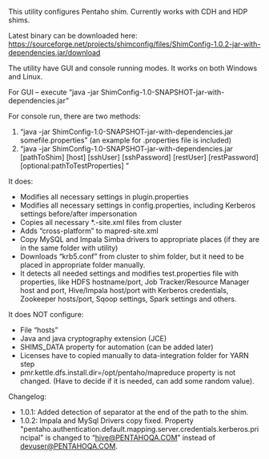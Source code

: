 This utility configures Pentaho shim. Currently works with CDH and HDP shims.

Latest binary can be downloaded here: https://sourceforge.net/projects/shimconfig/files/ShimConfig-1.0.2-jar-with-dependencies.jar/download


The utility have GUI and console running modes. It works on both Windows and Linux.

For GUI – execute “java -jar ShimConfig-1.0-SNAPSHOT-jar-with-dependencies.jar”

For console run, there are two methods:
1. “java -jar ShimConfig-1.0-SNAPSHOT-jar-with-dependencies.jar somefile.properties” (an example for .properties file is included)
2. “java -jar ShimConfig-1.0-SNAPSHOT-jar-with-dependencies.jar [pathToShim] [host] [sshUser] [sshPassword] [restUser] [restPassword] [optional:pathToTestProperties] ”

It does:
-   Modifies all necessary settings in plugin.properties
-	Modifies all necessary settings in config.properties, including Kerberos settings before/after impersonation 
-	Copies all necessary *.-site.xml files from cluster
-	Adds “cross-platform” to mapred-site.xml
-	Copy MySQL and Impala Simba drivers to appropriate places (if they are in the same folder with utility)
-	Downloads “krb5.conf” from cluster to shim folder, but it need to be placed in appropriate folder manually.
-	It detects all needed settings and modifies test.properties file with properties, like HDFS hostname/port, Job Tracker/Resource Manager host and port, Hive/Impala host/port with Kerberos credentials, Zookeeper hosts/port, Sqoop settings, Spark settings and others.

It does NOT configure:
-	File “hosts”
-	Java and java cryptography extension (JCE) 
-	SHIMS_DATA property for automation (can be added later)
-	Licenses have to copied manually to data-integration folder for YARN step
-	pmr.kettle.dfs.install.dir=/opt/pentaho/mapreduce property is not changed. (Have to decide if it is needed, can add some random value).


Changelog:
- 1.0.1:
Added detection of separator at the end of the path to the shim.
- 1.0.2:
Impala and MySql Drivers copy fixed.
Property "pentaho.authentication.default.mapping.server.credentials.kerberos.principal" is changed to “hive@PENTAHOQA.COM” instead of devuser@PENTAHOQA.COM.


